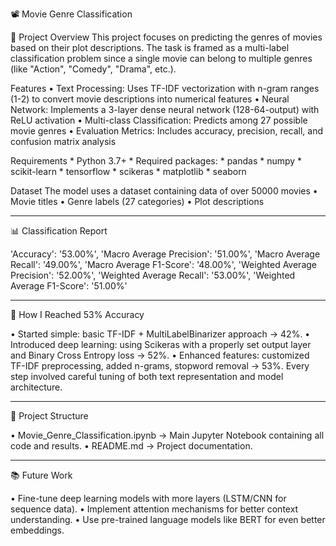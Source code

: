 📽️ Movie Genre Classification

🧩 Project Overview
  This project focuses on predicting the genres of movies based on their plot descriptions.
  The task is framed as a multi-label classification problem since a single movie can belong to multiple genres (like "Action", "Comedy", "Drama", etc.).
  
  Features
    •	Text Processing: Uses TF-IDF vectorization with n-gram ranges (1-2) to convert movie descriptions into numerical features
    •	Neural Network: Implements a 3-layer dense neural network (128-64-output) with ReLU activation
    •	Multi-class Classification: Predicts among 27 possible movie genres
    •	Evaluation Metrics: Includes accuracy, precision, recall, and confusion matrix analysis
  
  Requirements
    *	Python 3.7+
    *	Required packages:
    * pandas
    * numpy
    *	scikit-learn
    *	tensorflow
    *	scikeras
    *	matplotlib
    *	seaborn

  Dataset
    The model uses a dataset containing data of over 50000 movies
    •	Movie titles
    •	Genre labels (27 categories)
    •	Plot descriptions
________________________________________
📊 Classification Report

'Accuracy': '53.00%', 
'Macro Average Precision': '51.00%', 
'Macro Average Recall': '49.00%', 
'Macro Average F1-Score': '48.00%', 
'Weighted Average Precision': '52.00%', 
'Weighted Average Recall': '53.00%', 
'Weighted Average F1-Score': '51.00%' 
________________________________________
🚀 How I Reached 53% Accuracy

•	Started simple: basic TF-IDF + MultiLabelBinarizer approach → 42%.
•	Introduced deep learning: using Scikeras with a properly set output layer and Binary Cross Entropy loss → 52%.
•	Enhanced features: customized TF-IDF preprocessing, added n-grams, stopword removal → 53%.
Every step involved careful tuning of both text representation and model architecture.
________________________________________
📂 Project Structure

•	Movie_Genre_Classification.ipynb → Main Jupyter Notebook containing all code and results.
•	README.md → Project documentation.
________________________________________
📚 Future Work

•	Fine-tune deep learning models with more layers (LSTM/CNN for sequence data).
•	Implement attention mechanisms for better context understanding.
•	Use pre-trained language models like BERT for even better embeddings.
